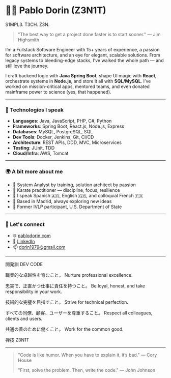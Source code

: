 # 👨‍💻 Pablo Dorin (Z3N1T)
S1MPL3. T3CH. Z3N.

> "The best way to get a project done faster is to start sooner." — Jim Highsmith

I’m a Fullstack Software Engineer with 15+ years of experience, a passion for software architecture, and an eye for elegant, scalable solutions. From legacy systems to bleeding-edge stacks, I’ve walked the whole path — and still love the journey.

I craft backend logic with **Java Spring Boot**, shape UI magic with **React**, orchestrate systems in **Node.js**, and store it all with **SQL/MySQL**. I’ve worked on mission-critical apps, mentored teams, and even donated mainframe power to science (yes, that happened).

---

### 🔧 Technologies I speak
- **Languages**: Java, JavaScript, PHP, C#, Python  
- **Frameworks**: Spring Boot, React.js, Node.js, Express  
- **Databases**: MySQL, PostgreSQL, SQL  
- **Dev Tools**: Docker, Jenkins, Git, CI/CD  
- **Architecture**: REST APIs, DDD, MVC, Microservices  
- **Testing**: JUnit, TDD  
- **Cloud/Infra**: AWS, Tomcat

---

### 🌍 A bit more about me
- 🧠 System Analyst by training, solution architect by passion  
- 🥋 Karate practitioner — discipline, focus, resilience  
- 💬 I speak Spanish 🇦🇷, English 🇬🇧, and colloquial French 🇫🇷  
- 🧭 Based in Madrid, always exploring new ideas  
- 🤝 Former IVLP participant, U.S. Department of State  

---

### 🔗 Let's connect
- 🌐 [pablodorin.com](https://www.pablodorin.com)  
- 💼 [LinkedIn](https://www.linkedin.com/in/pablo-dorin/)  
- 📫 dorin1979@gmail.com  

---

  開発訓
  DEV CODE

職業的な卓越性を育むこと。
Nurture professional excellence.

忠実で、正直かつ仕事に責任を持つこと。
Be loyal, honest, and take responsibility in your work.

技術的な完璧を目指すこと。
Strive for technical perfection.

すべての同僚、顧客、ユーザーを尊重すること。
Respect all colleagues, clients and users.

共通の善のために働くこと。
Work for the common good.

  禅技
  Z3N1T

---

>"Code is like humor. When you have to explain it, it’s bad." — Cory House
>
> "First, solve the problem. Then, write the code." — John Johnson







